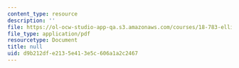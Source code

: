 ```yaml
---
content_type: resource
description: ''
file: https://ol-ocw-studio-app-qa.s3.amazonaws.com/courses/18-783-elliptic-curves-spring-2019/d9b212dfe2135e413e5c606a1a2c2467_MIT18_783S19_lec4.pdf
file_type: application/pdf
resourcetype: Document
title: null
uid: d9b212df-e213-5e41-3e5c-606a1a2c2467
---
```

